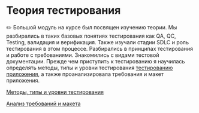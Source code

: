 # Теория тестирования

✏️ Большой модуль на курсе был посвящен изучению теории. Мы разбирались в таких базовых понятиях тестирования как QA, QC, Testing, валидация и верификация. Также изучали стадии SDLC и роль тестирования в этом процессе. Разбирались в принципах тестирования и работе с требованиями. Знакомились с видами тестовой документации.
Прежде чем приступить к тестированию я научилась определять методы, типы и уровни тестирования [тестированию приложения](https://demoshopping.ru/), а также проанализировала требования и макет приложения.

[Методы, типы и уровни тестирования](https://docs.google.com/spreadsheets/d/1-FsrWBy0hergbA2X2Vox-Lz0od1KdoT01ZwXUSqUR6I/edit?usp=sharing)

[Анализ требований и макета](https://docs.google.com/spreadsheets/d/1mHPnWvQjwm4p_u2wiMnrMid5qHVI6sIIDXL05mIOwUU/edit?usp=sharing)
